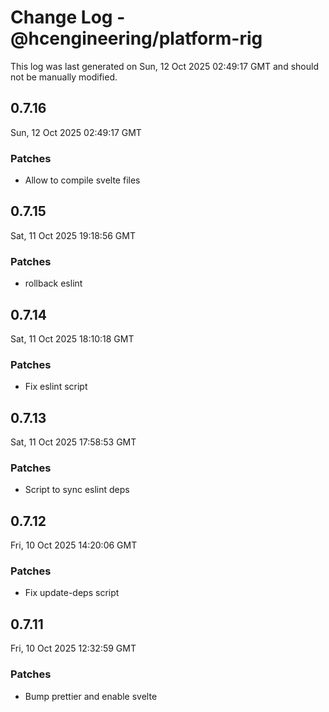 # Change Log - @hcengineering/platform-rig

This log was last generated on Sun, 12 Oct 2025 02:49:17 GMT and should not be manually modified.

## 0.7.16
Sun, 12 Oct 2025 02:49:17 GMT

### Patches

- Allow to compile svelte files

## 0.7.15
Sat, 11 Oct 2025 19:18:56 GMT

### Patches

- rollback eslint

## 0.7.14
Sat, 11 Oct 2025 18:10:18 GMT

### Patches

- Fix eslint script

## 0.7.13
Sat, 11 Oct 2025 17:58:53 GMT

### Patches

- Script to sync eslint deps

## 0.7.12
Fri, 10 Oct 2025 14:20:06 GMT

### Patches

- Fix update-deps script

## 0.7.11
Fri, 10 Oct 2025 12:32:59 GMT

### Patches

- Bump prettier and enable svelte

